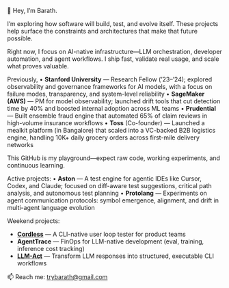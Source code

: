 👋 Hey, I’m Barath.

I’m exploring how software will build, test, and evolve itself. These projects help surface the constraints and architectures that make that future possible.

Right now, I focus on AI-native infrastructure—LLM orchestration, developer automation, and agent workflows. I ship fast, validate real usage, and scale what proves valuable.

Previously,
• **Stanford University** — Research Fellow (’23–’24); explored observability and governance frameworks for AI models, with a focus on failure modes, transparency, and system-level reliability
• **SageMaker (AWS)** — PM for model observability; launched drift tools that cut detection time by 40% and boosted internal adoption across ML teams
• **Prudential** — Built ensemble fraud engine that automated 65% of claim reviews in high-volume insurance workflows
• **Toss** (Co-founder) — Launched a mealkit platform (in Bangalore) that scaled into a VC-backed B2B logistics engine, handling 10K+ daily grocery orders across first-mile delivery networks

This GitHub is my playground—expect raw code, working experiments, and continuous learning.

Active projects:
•	**Aston** — A test engine for agentic IDEs like Cursor, Codex, and Claude; focused on diff-aware test suggestions, critical path analysis, and autonomous test planning
•	**Protolang** — Experiments on agent communication protocols: symbol emergence, alignment, and drift in multi-agent language evolution

Weekend projects:
- **[Cordless](https://github.com/thusai/cordless)** — A CLI-native user loop tester for product teams
- **AgentTrace** — FinOps for LLM-native development (eval, training, inference cost tracking)
- **[LLM-Act](https://github.com/thusai/llm-act)** — Transform LLM responses into structured, executable CLI workflows


📫 Reach me: trybarath@gmail.com
